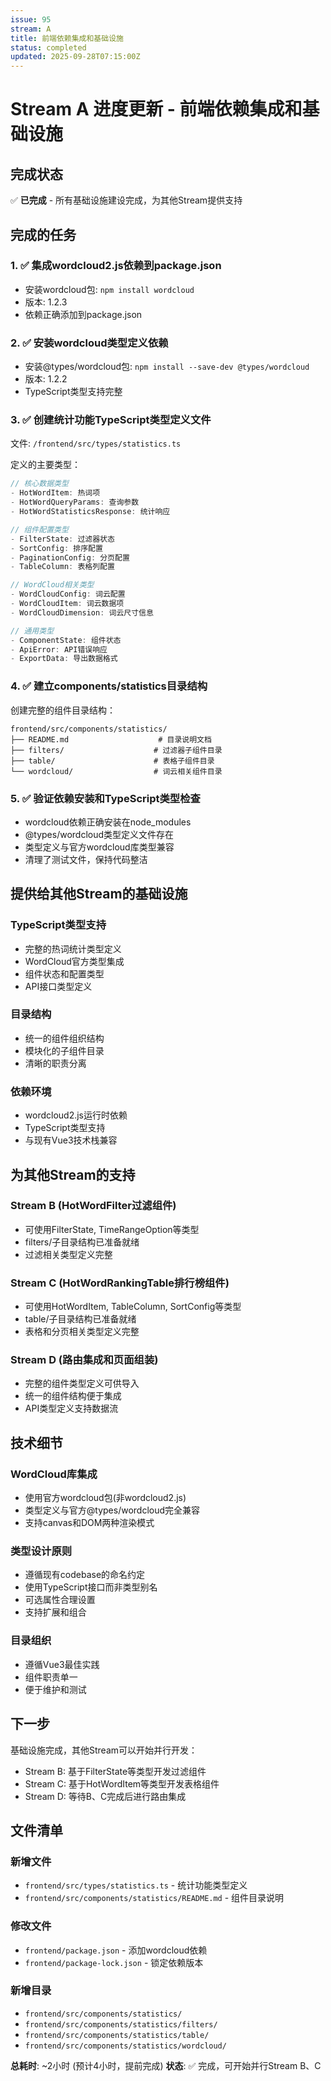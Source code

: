 ```yaml
---
issue: 95
stream: A
title: 前端依赖集成和基础设施
status: completed
updated: 2025-09-28T07:15:00Z
---
```


# Stream A 进度更新 - 前端依赖集成和基础设施

## 完成状态
✅ **已完成** - 所有基础设施建设完成，为其他Stream提供支持

## 完成的任务

### 1. ✅ 集成wordcloud2.js依赖到package.json
- 安装wordcloud包: `npm install wordcloud`
- 版本: 1.2.3
- 依赖正确添加到package.json

### 2. ✅ 安装wordcloud类型定义依赖
- 安装@types/wordcloud包: `npm install --save-dev @types/wordcloud`
- 版本: 1.2.2
- TypeScript类型支持完整

### 3. ✅ 创建统计功能TypeScript类型定义文件
文件: `/frontend/src/types/statistics.ts`

定义的主要类型：
```typescript
// 核心数据类型
- HotWordItem: 热词项
- HotWordQueryParams: 查询参数
- HotWordStatisticsResponse: 统计响应

// 组件配置类型
- FilterState: 过滤器状态
- SortConfig: 排序配置
- PaginationConfig: 分页配置
- TableColumn: 表格列配置

// WordCloud相关类型
- WordCloudConfig: 词云配置
- WordCloudItem: 词云数据项
- WordCloudDimension: 词云尺寸信息

// 通用类型
- ComponentState: 组件状态
- ApiError: API错误响应
- ExportData: 导出数据格式
```

### 4. ✅ 建立components/statistics目录结构
创建完整的组件目录结构：

```
frontend/src/components/statistics/
├── README.md                    # 目录说明文档
├── filters/                    # 过滤器子组件目录
├── table/                      # 表格子组件目录
└── wordcloud/                  # 词云相关组件目录
```

### 5. ✅ 验证依赖安装和TypeScript类型检查
- wordcloud依赖正确安装在node_modules
- @types/wordcloud类型定义文件存在
- 类型定义与官方wordcloud库类型兼容
- 清理了测试文件，保持代码整洁

## 提供给其他Stream的基础设施

### TypeScript类型支持
- 完整的热词统计类型定义
- WordCloud官方类型集成
- 组件状态和配置类型
- API接口类型定义

### 目录结构
- 统一的组件组织结构
- 模块化的子组件目录
- 清晰的职责分离

### 依赖环境
- wordcloud2.js运行时依赖
- TypeScript类型支持
- 与现有Vue3技术栈兼容

## 为其他Stream的支持

### Stream B (HotWordFilter过滤组件)
- 可使用FilterState, TimeRangeOption等类型
- filters/子目录结构已准备就绪
- 过滤相关类型定义完整

### Stream C (HotWordRankingTable排行榜组件)
- 可使用HotWordItem, TableColumn, SortConfig等类型
- table/子目录结构已准备就绪
- 表格和分页相关类型定义完整

### Stream D (路由集成和页面组装)
- 完整的组件类型定义可供导入
- 统一的组件结构便于集成
- API类型定义支持数据流

## 技术细节

### WordCloud库集成
- 使用官方wordcloud包(非wordcloud2.js)
- 类型定义与官方@types/wordcloud完全兼容
- 支持canvas和DOM两种渲染模式

### 类型设计原则
- 遵循现有codebase的命名约定
- 使用TypeScript接口而非类型别名
- 可选属性合理设置
- 支持扩展和组合

### 目录组织
- 遵循Vue3最佳实践
- 组件职责单一
- 便于维护和测试

## 下一步
基础设施完成，其他Stream可以开始并行开发：
- Stream B: 基于FilterState等类型开发过滤组件
- Stream C: 基于HotWordItem等类型开发表格组件
- Stream D: 等待B、C完成后进行路由集成

## 文件清单

### 新增文件
- `frontend/src/types/statistics.ts` - 统计功能类型定义
- `frontend/src/components/statistics/README.md` - 组件目录说明

### 修改文件
- `frontend/package.json` - 添加wordcloud依赖
- `frontend/package-lock.json` - 锁定依赖版本

### 新增目录
- `frontend/src/components/statistics/`
- `frontend/src/components/statistics/filters/`
- `frontend/src/components/statistics/table/`
- `frontend/src/components/statistics/wordcloud/`

**总耗时**: ~2小时 (预计4小时，提前完成)
**状态**: ✅ 完成，可开始并行Stream B、C